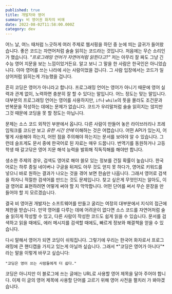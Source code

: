 ```yaml
---
published: true
title: 개발자와 영어
summary: 비 영어권 화자의 비애
date: 2022-08-02T11:58:00.000Z
category: dev
---
```

어느 날, 여느 때처럼 느긋하게 여러 주제로 웹서핑을 하던 중 눈에 띄는 글귀가 들어왔습니다. 좋은 코드는 자연어처럼 술술 읽히는 코드라는 것입니다. 처음에는 무슨 소리인가 했습니다. *"프로그래밍 언어가 자연어처럼 읽힌다고?"* 저는 아무리 잘 짜도 그냥 긴 수능 영어 지문을 보는 느낌이었거든요. 알고 보니 그 말을 한 사람은 한국인은 아니었습니다. 아마 영어를 쓰는 나라에 사는 사람이었을 겁니다. 그 사람 입장에서는 코드가 일상어처럼 읽히는게 가능했을 겁니다.

흔히 코딩은 영어가 아니라고 합니다. 프로그래밍 언어는 영어가 아니기 때문에 영어 실력과 관계 없이, 노력하면 충분히 잘 할 수 있다는 말입니다. 어느 정도는 맞는 말입니다. 대부분의 프로그래밍 언어는 영어를 사용하지만, `if`나 `while`의 뜻을 몰라도 조건문과 반복문을 작성하는 데에는 문제가 없습니다. 코드가 우리말처럼 술술 읽히지는 않지만 그것 때문에 코딩을 못 할 정도는 아닙니다.

문제는 소스 코드 외적인 부분에서 옵니다. 다른 사람이 만들어 놓은 라이브러리나 프레임워크를 코드만 보고 *유한 시간 안에* 이해하는 것은 어렵습니다. 어떤 API가 있는지, 어떻게 사용해야 하는지, 어떤 점을 주의해야 하는지는 문서를 보아야 알 수 있습니다. 그런데 슬프게도 문서 중에 한국어로 된 자료는 매우 드뭅니다. 번역기를 동원하거나 고등학생 때 갈고닦은 영어 지문 해석 능력을 발휘해 직독직해를 해야만 합니다.

생소한 주제의 경우, 검색도 영어로 해야 쓸모 있는 정보를 건질 확률이 높습니다. 한국어로는 하루 종일 네이버나 구글을 뒤져도 아무 것도 얻지 못 하다가, 영어로 키워드를 넣으니 바로 원하는 결과가 나오는 것을 겪어 보면 한숨만 나옵니다. 그래서 영어로 검색을 하자니 적절한 검색어를 만드는 것도 문제입니다. 찾고 싶은게 무엇인지는 알아도, 이걸 영어로 표현하려면 어떻게 써야 할 지 막막합니다. 어떤 단어를 써서 무슨 문장을 만들어야 할 지 모르겠습니다.

결국 비 영어권 개발자는 소프트웨어를 만들고 굴리는 여정의 대부분에서 지식의 접근에 제한을 받습니다. 만약 영어를 다루는 데에 어려운이 없다면 소스 코드를 자연어처럼 술술 읽히게 작성할 수 있고, 다른 사람이 작성한 코드도 쉽게 읽을 수 있습니다. 문서를 검색하고 읽을 때에도, 에러 메시지를 검색할 때에도, 빠르게 정보와 해결책을 얻을 수 있습니다.

다시 말해서 영어가 되면 코딩이 쉬워집니다. 그렇기에 우리는 한국어 화자로서 프로그래밍에 큰 핸디캡을 가지고 있는게 아닐까 싶습니다. 그래서 *"코딩은 영어가 아니다"*라는 말을 이렇게 바꾸고 싶습니다:
```
"코딩은 영어 쓰는 사람들에게 더 쉽다."
```
코딩은 아니지만 이 블로그에 쓰는 글에는 URL로 사용할 영어 제목을 달아 주어야 합니다. 이제 이 글의 영어 제목에 사용할 단어를 고르기 위해 영어 사전을 펼치러 가 봐야겠습니다.
